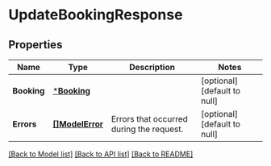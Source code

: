 # UpdateBookingResponse

## Properties

 Name        | Type                         | Description                              | Notes                        
-------------|------------------------------|------------------------------------------|------------------------------
 **Booking** | [***Booking**](Booking.md)   |                                          | [optional] [default to null] 
 **Errors**  | [**[]ModelError**](Error.md) | Errors that occurred during the request. | [optional] [default to null] 

[[Back to Model list]](../README.md#documentation-for-models) [[Back to API list]](../README.md#documentation-for-api-endpoints) [[Back to README]](../README.md)

